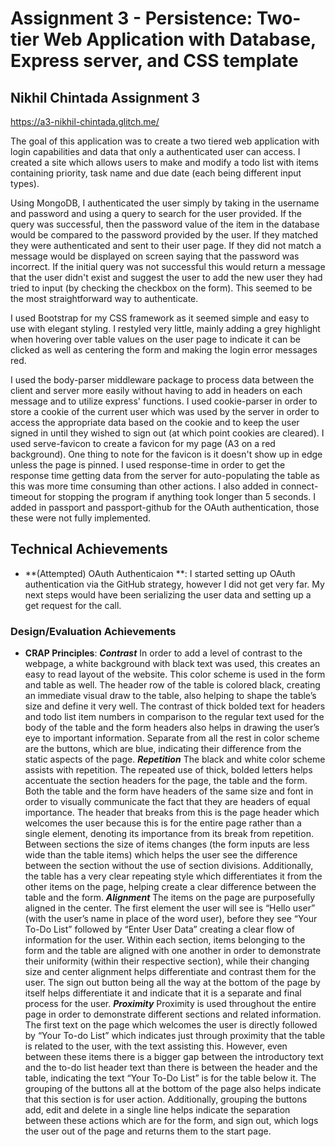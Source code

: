 Assignment 3 - Persistence: Two-tier Web Application with Database, Express server, and CSS template
===

## Nikhil Chintada Assignment 3

https://a3-nikhil-chintada.glitch.me/

The goal of this application was to create a two tiered web application with login capabilities and data that only a authenticated user can access. I created a site which allows users to make and modify a todo list with items containing priority, task name and due date (each being different input types).

Using MongoDB, I authenticated the user simply by taking in the username and password and using a query to search for the user provided. If the query was successful, then the password value of the item in the database would be compared to the password provided by the user. If they matched they were authenticated and sent to their user page. If they did not match a message would be displayed on screen saying that the password was incorrect. If the initial query was not successful this would return a message that the user didn't exist and suggest the user to add the new user they had tried to input (by checking the checkbox on the form). This seemed to be the most straightforward way to authenticate.

I used Bootstrap for my CSS framework as it seemed simple and easy to use with elegant styling. I restyled very little, mainly adding a grey highlight when hovering over table values on the user page to indicate it can be clicked as well as centering the form and making the login error messages red.

I used the body-parser middleware package to process data between the client and server more easily without having to add in headers on each message and to utilize express' functions. I used cookie-parser in order to store a cookie of the current user which was used by the server in order to access the appropriate data based on the cookie and to keep the user signed in until they wished to sign out (at which point cookies are cleared). I used serve-favicon to create a favicon for my page (A3 on a red background). One thing to note for the favicon is it doesn't show up in edge unless the page is pinned. I used response-time in order to get the response time getting data from the server for auto-populating the table as this was more time consuming than other actions. I also added in connect-timeout for stopping the program if anything took longer than 5 seconds. I added in passport and passport-github for the OAuth authentication, those these were not fully implemented.

## Technical Achievements
- **(Attempted) OAuth Authenticaion **: I started setting up OAuth authentication via the GitHub strategy, however I did not get very far. My next steps would have been serializing the user data and setting up a get request for the call.

### Design/Evaluation Achievements
- **CRAP Principles**: 
***Contrast***
In order to add a level of contrast to the webpage, a white background with black text was used, this creates an easy to read layout of the website. This color scheme is used in the form and table as well. The header row of the table is colored black, creating an immediate visual draw to the table, also helping to shape the table’s size and define it very well. The contrast of thick bolded text for headers and todo list item numbers in comparison to the regular text used for the body of the table and the form headers also helps in drawing the user’s eye to important information. Separate from all the rest in color scheme are the buttons, which are blue, indicating their difference from the static aspects of the page.
***Repetition***
The black and white color scheme assists with repetition. The repeated use of thick, bolded letters helps accentuate the section headers for the page, the table and the form. Both the table and the form have headers of the same size and font in order to visually communicate the fact that they are headers of equal importance. The header that breaks from this is the page header which welcomes the user because this is for the entire page rather than a single element, denoting its importance from its break from repetition. Between sections the size of items changes (the form inputs are less wide than the table items) which helps the user see the difference between the section without the use of section divisions. Additionally, the table has a very clear repeating style which differentiates it from the other items on the page, helping create a clear difference between the table and the form. 
***Alignment***
The items on the page are purposefully aligned in the center. The first element the user will see is “Hello user” (with the user’s name in place of the word user), before they see “Your To-Do List” followed by “Enter User Data” creating a clear flow of information for the user. Within each section, items belonging to the form and the table are aligned with one another in order to demonstrate their uniformity (within their respective section), while their changing size and center alignment helps differentiate and contrast them for the user. The sign out button being all the way at the bottom of the page by itself helps differentiate it and indicate that it is a separate and final process for the user.
***Proximity***
Proximity is used throughout the entire page in order to demonstrate different sections and related information. The first text on the page which welcomes the user is directly followed by “Your To-do List” which indicates just through proximity that the table is related to the user, with the text assisting this. However, even between these items there is a bigger gap between the introductory text and the to-do list header text than there is between the header and the table, indicating the text “Your To-Do List” is for the table below it. The grouping of the buttons all at the bottom of the page also helps indicate that this section is for user action. Additionally, grouping the buttons add, edit and delete in a single line helps indicate the separation between these actions which are for the form, and sign out, which logs the user out of the page and returns them to the start page. 

